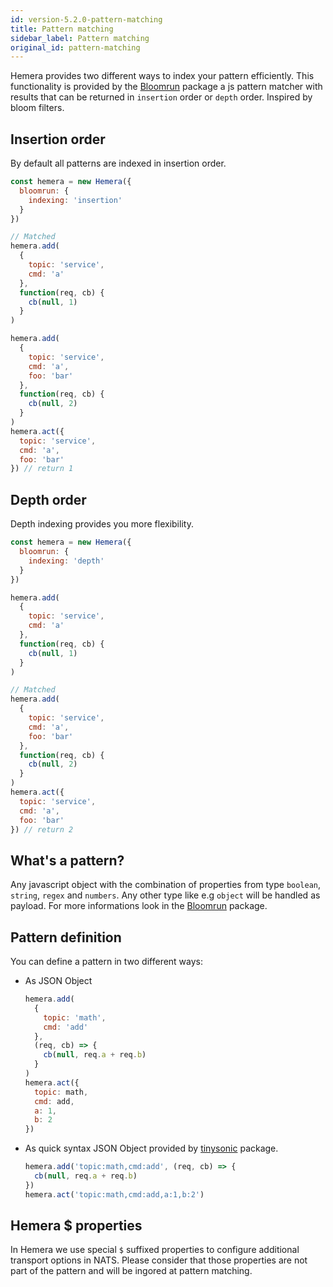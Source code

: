 ```yaml
---
id: version-5.2.0-pattern-matching
title: Pattern matching
sidebar_label: Pattern matching
original_id: pattern-matching
---
```


Hemera provides two different ways to index your pattern efficiently. This functionality is provided by the [Bloomrun](https://github.com/mcollina/bloomrun) package a js pattern matcher with results that can be returned in `insertion` order or `depth` order. Inspired by bloom filters.

## Insertion order

By default all patterns are indexed in insertion order.

```js
const hemera = new Hemera({
  bloomrun: {
    indexing: 'insertion'
  }
})

// Matched
hemera.add(
  {
    topic: 'service',
    cmd: 'a'
  },
  function(req, cb) {
    cb(null, 1)
  }
)

hemera.add(
  {
    topic: 'service',
    cmd: 'a',
    foo: 'bar'
  },
  function(req, cb) {
    cb(null, 2)
  }
)
hemera.act({
  topic: 'service',
  cmd: 'a',
  foo: 'bar'
}) // return 1
```

## Depth order

Depth indexing provides you more flexibility.

```js
const hemera = new Hemera({
  bloomrun: {
    indexing: 'depth'
  }
})

hemera.add(
  {
    topic: 'service',
    cmd: 'a'
  },
  function(req, cb) {
    cb(null, 1)
  }
)

// Matched
hemera.add(
  {
    topic: 'service',
    cmd: 'a',
    foo: 'bar'
  },
  function(req, cb) {
    cb(null, 2)
  }
)
hemera.act({
  topic: 'service',
  cmd: 'a',
  foo: 'bar'
}) // return 2
```

## What's a pattern?

Any javascript object with the combination of properties from type `boolean`, `string`, `regex` and `numbers`. Any other type like e.g `object` will be handled as payload. For more informations look in the [Bloomrun](https://github.com/mcollina/bloomrun) package.

## Pattern definition

You can define a pattern in two different ways:

* As JSON Object

  ```js
  hemera.add(
    {
      topic: 'math',
      cmd: 'add'
    },
    (req, cb) => {
      cb(null, req.a + req.b)
    }
  )
  hemera.act({
    topic: math,
    cmd: add,
    a: 1,
    b: 2
  })
  ```

* As quick syntax JSON Object provided by [tinysonic](https://github.com/mcollina/tinysonic) package.
  ```js
  hemera.add('topic:math,cmd:add', (req, cb) => {
    cb(null, req.a + req.b)
  })
  hemera.act('topic:math,cmd:add,a:1,b:2')
  ```

## Hemera $ properties

In Hemera we use special `$` suffixed properties to configure additional transport options in NATS. Please consider that those properties are not part of the pattern and will be ingored at pattern matching.
